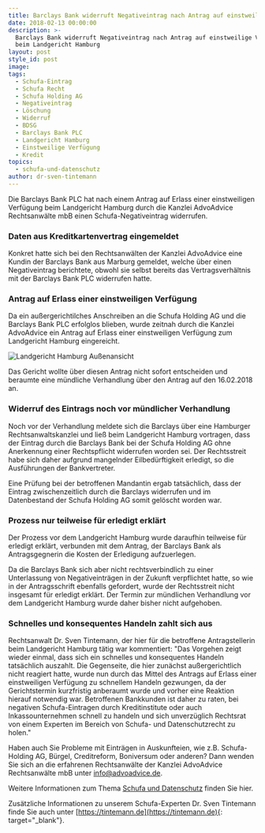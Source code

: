 ```yaml
---
title: Barclays Bank widerruft Negativeintrag nach Antrag auf einstweilige Verfügung
date: 2018-02-13 00:00:00
description: >-
  Barclays Bank widerruft Negativeintrag nach Antrag auf einstweilige Verfügung
  beim Landgericht Hamburg
layout: post
style_id: post
image:
tags:
  - Schufa-Eintrag
  - Schufa Recht
  - Schufa Holding AG
  - Negativeintrag
  - Löschung
  - Widerruf
  - BDSG
  - Barclays Bank PLC
  - Landgericht Hamburg
  - Einstweilige Verfügung
  - Kredit
topics:
  - schufa-und-datenschutz
author: dr-sven-tintemann
---
```

Die Barclays Bank PLC hat nach einem Antrag auf Erlass einer einstweiligen Verfügung beim Landgericht Hamburg durch die Kanzlei AdvoAdvice Rechtsanwälte mbB einen Schufa-Negativeintrag widerrufen.

### Daten aus Kreditkartenvertrag eingemeldet

Konkret hatte sich bei den Rechtsanwälten der Kanzlei AdvoAdvice eine Kundin der Barclays Bank aus Marburg gemeldet, welche über einen Negativeintrag berichtete, obwohl sie selbst bereits das Vertragsverhältnis mit der Barclays Bank PLC widerrufen hatte.

### Antrag auf Erlass einer einstweiligen Verfügung

Da ein außergerichtilches Anschreiben an die Schufa Holding AG und die Barclays Bank PLC erfolglos blieben, wurde zeitnah durch die Kanzlei AdvoAdvice ein Antrag auf Erlass einer einstweiligen Verfügung zum Landgericht Hamburg eingereicht.

![Landgericht Hamburg Außenansicht](/uploads/versions/lg-hamburg-außenansicht-1---x----1280-720x---.JPG)

Das Gericht wollte über diesen Antrag nicht sofort entscheiden und beraumte eine mündliche Verhandlung über den Antrag auf den 16.02.2018 an.

### Widerruf des Eintrags noch vor mündlicher Verhandlung

Noch vor der Verhandlung meldete sich die Barclays über eine Hamburger Rechtsanwaltskanzlei und ließ beim Landgericht Hamburg vortragen, dass der Eintrag durch die Barclays Bank bei der Schufa Holding AG ohne Anerkennung einer Rechtspflicht widerrufen worden sei. Der Rechtsstreit habe sich daher aufgrund mangelnder Eilbedürftigkeit erledigt, so die Ausführungen der Bankvertreter.

Eine Prüfung bei der betroffenen Mandantin ergab tatsächlich, dass der Eintrag zwischenzeitlich durch die Barclays widerrufen und im Datenbestand der Schufa Holding AG somit gelöscht worden war.

### Prozess nur teilweise für erledigt erklärt

Der Prozess vor dem Landgericht Hamburg wurde daraufhin teilweise für erledigt erklärt, verbunden mit dem Antrag, der Barclays Bank als Antragsgegnerin die Kosten der Erledigung aufzuerlegen.

Da die Barclays Bank sich aber nicht rechtsverbindlich zu einer Unterlassung von Negativeinträgen in der Zukunft verpflichtet hatte, so wie in der Antragsschrift ebenfalls gefordert, wurde der Rechtsstreit nicht insgesamt für erledigt erklärt. Der Termin zur mündlichen Verhandlung vor dem Landgericht Hamburg wurde daher bisher nicht aufgehoben.

### Schnelles und konsequentes Handeln zahlt sich aus

Rechtsanwalt Dr. Sven Tintemann, der hier für die betroffene Antragstellerin beim Landgericht Hamburg tätig war kommentiert: "Das Vorgehen zeigt wieder einmal, dass sich ein schnelles und konsequentes Handeln tatsächlich auszahlt. Die Gegenseite, die hier zunächst außergerichtlich nicht reagiert hatte, wurde nun durch das Mittel des Antrags auf Erlass einer einstweiligen Verfügung zu schnellem Handeln gezwungen, da der Gerichtstermin kurzfristig anberaumt wurde und vorher eine Reaktion hierauf notwendig war. Betroffenen Bankkunden ist daher zu raten, bei negativen Schufa-Eintragen durch Kreditinstitute oder auch Inkassounternehmen schnell zu handeln und sich unverzüglich Rechtsrat von einem Experten im Bereich von Schufa- und Datenschutzrecht zu holen."

Haben auch Sie Probleme mit Einträgen in Auskunfteien, wie z.B. Schufa-Holding AG, Bürgel, Creditreform, Boniversum oder anderen? Dann wenden Sie sich an die erfahrenen Rechtsanwälte der Kanzlei AdvoAdvice Rechtsanwälte mbB unter [info@advoadvice.de](mailto:info@advoadvice.de).

Weitere Informationen zum Thema [Schufa und Datenschutz](/themen/schufa-und-datenschutz/)&nbsp;finden Sie hier.&nbsp;

Zusätzliche Informationen zu unserem Schufa-Experten Dr. Sven Tintemann finde Sie auch unter [https://tintemann.de](https://tintemann.de){: target="_blank"}.